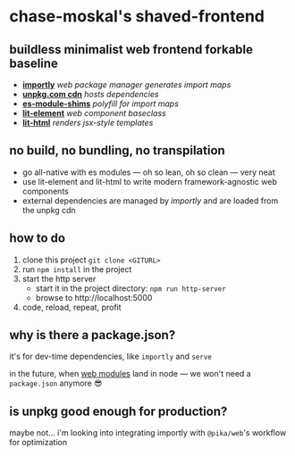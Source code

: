 
# chase-moskal's shaved-frontend
## buildless minimalist web frontend forkable baseline

- [**importly**](https://github.com/chase-moskal/importly) *web package manager generates import maps*
- [**unpkg.com cdn**](https://unpkg.com) *hosts dependencies*
- [**es-module-shims**](https://github.com/guybedford/es-module-shims) *polyfill for import maps*
- [**lit-element**](https://github.com/Polymer/lit-element) *web component baseclass*
- [**lit-html**](https://github.com/polymer/lit-html) *renders jsx-style templates*

## no build, no bundling, no transpilation

- go all-native with es modules — oh so lean, oh so clean — very neat
- use lit-element and lit-html to write modern framework-agnostic web components
- external dependencies are managed by *importly* and are loaded from the unpkg cdn

## how to do

1. clone this project `git clone <GITURL>`
2. run `npm install` in the project
3. start the http server
	- start it in the project directory: `npm run http-server`
	- browse to http://localhost:5000
4. code, reload, repeat, profit

## why is there a package.json?

it's for dev-time dependencies, like `importly` and `serve`

in the future, when [web modules](https://github.com/nodejs/modules/issues/278) land in node — we won't need a `package.json` anymore 😎

## is unpkg good enough for production?

maybe not... i'm looking into integrating importly with `@pika/web`'s workflow for optimization
